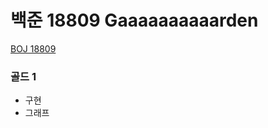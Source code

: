 # 백준 18809 Gaaaaaaaaaarden

[BOJ 18809](https://www.acmicpc.net/problem/18809)

### 골드 1

- 구현
- 그래프
